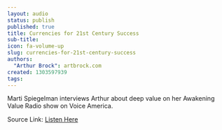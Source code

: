 ```yaml
---
layout: audio
status: publish
published: true
title: Currencies for 21st Century Success
sub-title:
icon: fa-volume-up
slug: currencies-for-21st-century-success
authors:
  "Arthur Brock": artbrock.com
created: 1303597939
tags: 
---
```

Marti Spiegelman interviews Arthur about deep value on her Awakening Value Radio show on Voice America.

Source Link:  [Listen Here](http://www.voiceamerica.com/episode/51716/currencies-for-21st-century-success)
